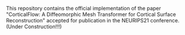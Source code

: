 This repository contains the official implementation of the paper "CorticalFlow: A Diffeomorphic Mesh Transformer for Cortical Surface Reconstruction" accepted for publication in the NEURIPS21 conference. (Under Construction!!!)
